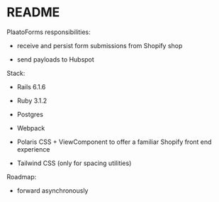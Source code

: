 # README

PlaatoForms responsibilities:

* receive and persist form submissions from Shopify shop

* send payloads to Hubspot


Stack:

* Rails 6.1.6

* Ruby 3.1.2

* Postgres

* Webpack

* Polaris CSS + ViewComponent to offer a familiar Shopify front end experience

* Tailwind CSS (only for spacing utilities)


Roadmap:

* forward asynchronously

